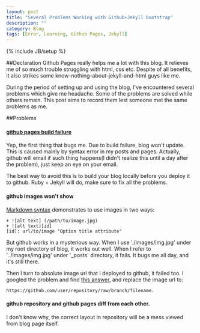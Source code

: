 ```yaml
---
layout: post
title: "Several Problems Working with Github+Jekyll bootstrap"
description: ""
category: Blog
tags: [Error, Learning, Github Pages, Jekyll]
---
```

{% include JB/setup %}

##Declaration
Github Pages really helps me a lot with this blog. It relieves me of so much trouble struggling with 
html, css etc. Despite of all benefits, it also strikes some know-nothing-about-jekyll-and-html guys like me.

During the period of setting up and using the blog, I've encountered several problems which give me 
headache. Some of the problems are solved while others remain. This post aims to record them lest someone met the same
problems as me.

##Problems
#### [github pages build failure][1]
Yep, the first thing that bugs me. Due to build failure, blog won't update. This is caused mainly by syntax error in
my posts and pages. Actually, github will email if such thing happens(I didn't realize this until a day after the problem),
just keep an eye on your email.

The best way to avoid this is to build your blog locally before you deploy it to github. Ruby + Jekyll will do, make sure to 
fix all the problems.

#### github images won't show  
[Markdown syntax][] demonstrates to use images in two ways:

    + ![alt text] (/path/to/image.jpg)  
    + ![alt text][id]  
    [id]: url/to/image "Option title attribute"

But github works in a mysterious way. When I use './images/img.jpg' under my root directory of blog, it works out well.
When I refer to '../images/img.jpg' under '_posts' directory, it fails. It bugs me all day, and it's still there.

Then I turn to absolute image url that I deployed to github, it failed too.
I googled the problem and find [this answer][], and replace the image url to:  

    https://github.com/user/repository/raw/branch/filename.

#### github repository and github pages diff from each other.  
I don't know why, the correct layout in repository will be a mess viewed from blog page itself.

[1]: https://help.github.com/articles/pages-don-t-build-unable-to-run-jekyll
[Markdown syntax]: http://daringfireball.net/projects/markdown/syntax#img
[this answer]: http://stackoverflow.com/questions/10935763/github-picture-path
